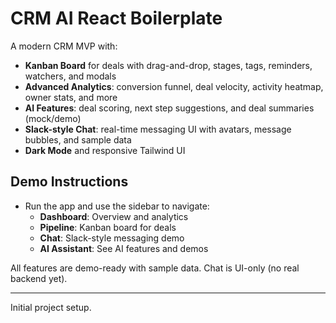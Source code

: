 # CRM AI React Boilerplate

A modern CRM MVP with:

- **Kanban Board** for deals with drag-and-drop, stages, tags, reminders, watchers, and modals
- **Advanced Analytics**: conversion funnel, deal velocity, activity heatmap, owner stats, and more
- **AI Features**: deal scoring, next step suggestions, and deal summaries (mock/demo)
- **Slack-style Chat**: real-time messaging UI with avatars, message bubbles, and sample data
- **Dark Mode** and responsive Tailwind UI

## Demo Instructions

- Run the app and use the sidebar to navigate:
  - **Dashboard**: Overview and analytics
  - **Pipeline**: Kanban board for deals
  - **Chat**: Slack-style messaging demo
  - **AI Assistant**: See AI features and demos

All features are demo-ready with sample data. Chat is UI-only (no real backend yet).

---

Initial project setup.